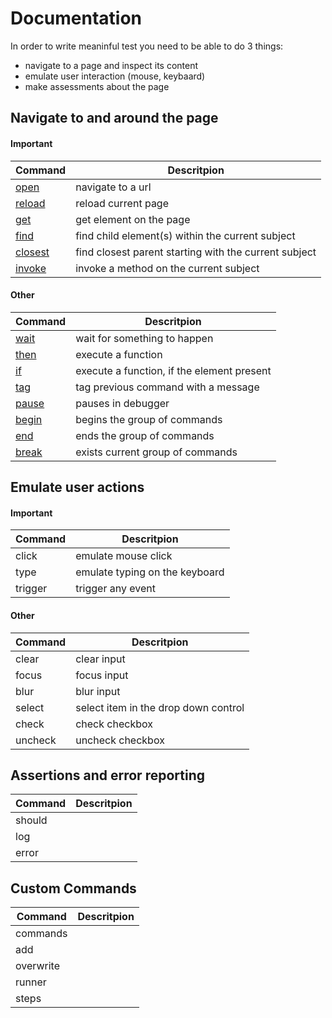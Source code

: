 # Documentation

In order to write meaninful test you need to be able to do 3 things:
- navigate to a page and inspect its content
- emulate user interaction (mouse, keybaard)
- make assessments about the page

## Navigate to and around the page

#### Important

| Command | Descritpion |
| ------- | ----------- |
| [open](open.md#open)          | navigate to a url |
| [reload](reload.md#reload)    | reload current page |
| [get](get.md#get)             | get element on the page |
| [find](find.md#find)          | find child element(s) within the current subject |
| [closest](closest.md#closest) | find closest parent starting with the current subject |
| [invoke](invoke.md#invoke)    | invoke a method on the current subject |

#### Other

| Command | Descritpion |
| ------- | ----------- |
| [wait](wait.md#wait)      | wait for something to happen |
| [then](then.md#then)      | execute a function |
| [if](if.md#if)            | execute a function, if the element present |
| [tag](tag.md#tag)         | tag previous command with a message |
| [pause](pause.md#pause)   | pauses in debugger |
| [begin](begin.md#begin)   | begins the group of commands |
| [end](end.md#end)         | ends the group of commands |
| [break](berak.md#berak)   | exists current group of commands |

## Emulate user actions

#### Important

| Command | Descritpion |
| ------- | ----------- |
| click     | emulate mouse click |
| type      | emulate typing on the keyboard |
| trigger   | trigger any event |

#### Other

| Command | Descritpion |
| ------- | ----------- |
| clear     | clear input |
| focus     | focus input |
| blur      | blur input |
| select    | select item in the drop down control |
| check     | check checkbox |
| uncheck   | uncheck checkbox |

## Assertions and error reporting

| Command | Descritpion |
| ------- | ----------- |
| should  |   |
| log     |   |
| error   |   |

## Custom Commands

| Command | Descritpion |
| ------- | ----------- |
| commands  |   |
| add       |   |
| overwrite |   |
| runner    |   |
| steps     |   |